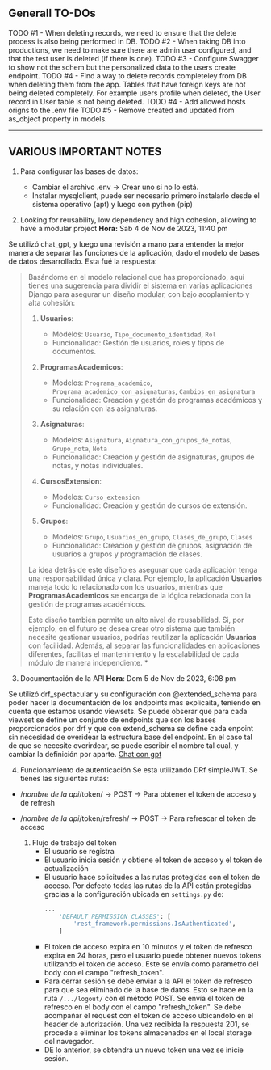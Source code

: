 ## Generall TO-DOs
TODO #1 - When deleting records, we need to ensure that the delete process is also being performed in DB.
TODO #2 - When taking DB into productions, we need to make sure there are admin user configured, and that the test user is deleted (if there is one).
TODO #3 - Configure Swagger to show not the schem but the personalized data to the users create endpoint.
TODO #4 - Find a way to delete records completeley from DB when deleting them from the app. Tables that have foreign keys are not being deleted completely. For example users profile when deleted, the User record in User table is not being deleted.
TODO #4 - Add allowed hosts origns to the .env file
TODO #5 - Remove created and updated from as_object property in models.
<hr>

## VARIOUS IMPORTANT NOTES

1. Para configurar las bases de datos:
    - Cambiar el archivo .env -> Crear uno si no lo está.
    - Instalar mysqlclient, puede ser necesario primero instalarlo desde el sistema operativo (apt) y luego con python   (pip)

2. Looking for reusability, low dependency and high cohesion, allowing to have a modular project
**Hora:** Sab 4 de Nov de 2023, 11:40 pm

Se utilizó chat_gpt, y luego una revisión a mano para entender la mejor manera de separar las funciones de la aplicación, dado el modelo de bases de datos desarrollado. Esta fué la respuesta:


> Basándome en el modelo relacional que has proporcionado, aquí tienes una sugerencia para dividir el sistema en varias aplicaciones Django para asegurar un diseño modular, con bajo acoplamiento y alta cohesión:
> 
> 1. **Usuarios**:
>    - Modelos: `Usuario`, `Tipo_documento_identidad`, `Rol`
>    - Funcionalidad: Gestión de usuarios, roles y tipos de documentos.
> 
> 2. **ProgramasAcademicos**:
>    - Modelos: `Programa_academico`, `Programa_academico_con_asignaturas`, `Cambios_en_asignatura`
>    - Funcionalidad: Creación y gestión de programas académicos y su relación con las asignaturas.
> 
> 3. **Asignaturas**:
>    - Modelos: `Asignatura`, `Aignatura_con_grupos_de_notas`, `Grupo_nota`, `Nota`
>    - Funcionalidad: Creación y gestión de asignaturas, grupos de notas, y notas individuales.
> 
> 4. **CursosExtension**:
>    - Modelos: `Curso_extension`
>    - Funcionalidad: Creación y gestión de cursos de extensión.
> 
> 5. **Grupos**:
>    - Modelos: `Grupo`, `Usuarios_en_grupo`, `Clases_de_grupo`, `Clases`
>    - Funcionalidad: Creación y gestión de grupos, asignación de usuarios a grupos y programación de clases.
> 
> La idea detrás de este diseño es asegurar que cada aplicación tenga una responsabilidad única y clara. Por ejemplo, la aplicación **Usuarios** maneja todo lo relacionado con los usuarios, mientras que **ProgramasAcademicos** se encarga de la lógica relacionada con la gestión de programas académicos.
> 
> Este diseño también permite un alto nivel de reusabilidad. Si, por ejemplo, en el futuro se desea crear otro sistema que también necesite gestionar usuarios, podrías reutilizar la aplicación **Usuarios** con facilidad. Además, al separar las funcionalidades en aplicaciones diferentes, facilitas el mantenimiento y la escalabilidad de cada módulo de manera independiente. *

3. Documentación de la API
**Hora**: Dom 5 de Nov de 2023, 6:08 pm

Se utilizó drf_spectacular y su configuración con @extended_schema para poder hacer la documentación de los endpoints mas explicaita, teniendo en cuenta que estamos usando viewsets.
Se puede obserar que para cada viewset se define un conjunto de endpoints que son los bases proporcionados por drf y que con extend_schema se define cada enpoint sin necesidad de overidear la estructura base del endpoint. En el caso tal de que se necesite overirdear, se puede escribir el nombre tal cual, y cambiar la definición por aparte.
[Chat con gpt](https://chat.openai.com/share/5814f4d4-3a17-4859-8c30-71f701dbb348)

4. Funcionamiento de autenticación
Se esta utilizando DRf simpleJWT. Se tienes las siguientes rutas:
- /_nombre de la api_/token/ -> POST -> Para obtener el token de acceso y de refresh
- /_nombre de la api_/token/refresh/ -> POST -> Para refrescar el token de acceso

    1. Flujo de trabajo del token
        - El usuario se registra
        - El usuario inicia sesión y obtiene el token de acceso y el token de actualización
        - El usuario hace solicitudes a las rutas protegidas con el token de acceso. Por defecto todas las rutas de la API están protegidas gracias a la configuración ubicada en `settings.py` de:
            ```python
            ...
                'DEFAULT_PERMISSION_CLASSES': [
                    'rest_framework.permissions.IsAuthenticated',
                ]
            ```
        - El token de acceso expira en 10 minutos y el token de refresco expira en 24 horas, pero el usuario puede obtener nuevos tokens utilizando el token de acceso. Este se envía como parametro del body con el campo "refresh_token".
        - Para cerrar sesión se debe enviar a la API el token de refresco para que sea eliminado de la base de datos. Esto se hace en la ruta `/.../logout/` con el método POST. Se envía el token de refresco en el body con el campo "refresh_token". Se debe acompañar el request con el token de acceso ubicandolo en el header de autorización. Una vez recibida la respuesta 201, se procede a eliminar los tokens almacenados en el local storage del navegador.
        - DE lo anterior, se obtendrá un nuevo token una vez se inicie sesión.




